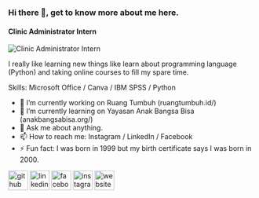 ### Hi there 👋, get to know more about me here.
#### Clinic Administrator Intern
![Clinic Administrator Intern](https://media-exp1.licdn.com/dms/image/C5616AQHYIw5HMuw--A/profile-displaybackgroundimage-shrink_200_800/0/1628348680195?e=1633564800&v=beta&t=Xin-UuXvqt5798f4RSEGMOWw0C9GcU44B74djMURa7c)

I really like learning new things like learn about programming language (Python) and taking online courses to fill my spare time.

Skills: Microsoft Office / Canva / IBM SPSS / Python

- 🔭 I’m currently working on Ruang Tumbuh (ruangtumbuh.id/) 
- 🌱 I’m currently learning on Yayasan Anak Bangsa Bisa (anakbangsabisa.org/) 
- 💬 Ask me about anything. 
- 📫 How to reach me: Instagram / LinkedIn / Facebook 
- ⚡ Fun fact: I was born in 1999 but my birth certificate says I was born in 2000. 


[<img src='https://cdn.jsdelivr.net/npm/simple-icons@3.0.1/icons/github.svg' alt='github' height='40'>](https://github.com/nindhypr)  [<img src='https://cdn.jsdelivr.net/npm/simple-icons@3.0.1/icons/linkedin.svg' alt='linkedin' height='40'>](https://www.linkedin.com/in/nindhypratiwi/)  [<img src='https://cdn.jsdelivr.net/npm/simple-icons@3.0.1/icons/facebook.svg' alt='facebook' height='40'>](https://www.facebook.com/nindhypr)  [<img src='https://cdn.jsdelivr.net/npm/simple-icons@3.0.1/icons/instagram.svg' alt='instagram' height='40'>](https://www.instagram.com/nindhypr/)  [<img src='https://cdn.jsdelivr.net/npm/simple-icons@3.0.1/icons/icloud.svg' alt='website' height='40'>](medium.com/@nindhyp)  
